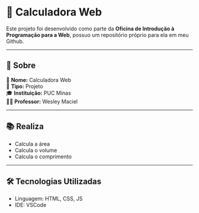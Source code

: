 # 🧮 Calculadora Web

Este projeto foi desenvolvido como parte da **Oficina de Introdução à Programação para a Web**, possuo um repositório próprio para ela em meu Github.

---

## 📘 Sobre

📌 **Nome:** Calculadora Web  
🏫 **Tipo:** Projeto  
🎓 **Instituição:** PUC Minas  
👨‍🏫 **Professor:** Wesley Maciel    

---

## 📚 Realiza

- Calcula a área
- Calcula o volume
- Calcula o comprimento

---

## 🛠️ Tecnologias Utilizadas

- Linguagem: HTML, CSS, JS
- IDE: VSCode
